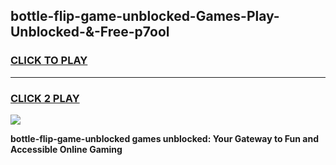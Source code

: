 
## bottle-flip-game-unblocked-Games-Play-Unblocked-&-Free-p7ool
<h3>
<a href="https://premium76.site?title=bottle-flip-game-unblocked&ref=24A">CLICK TO PLAY</a></h3>
<hr>

<h3>
<a href="https://premium76.site?title=bottle-flip-game-unblocked&ref=24A">CLICK 2 PLAY</a>
  
</h3>

<a href="https://premium76.site?title=bottle-flip-game-unblocked&ref=24A"><img src="https://clearcache.store/games.png"></a>


**bottle-flip-game-unblocked games unblocked: Your Gateway to Fun and Accessible Online Gaming**
